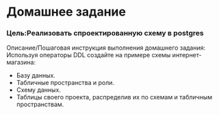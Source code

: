 # Домашнее задание

### Цель:Реализовать спроектированную схему в postgres
Описание/Пошаговая инструкция выполнения домашнего задания:
Используя операторы DDL создайте на примере схемы интернет-магазина:

* Базу данных.
* Табличные пространства и роли.
* Схему данных.
* Таблицы своего проекта, распределив их по схемам и табличным пространствам.